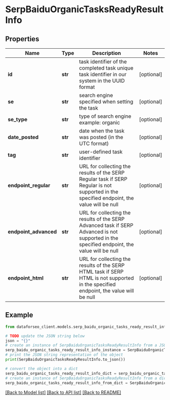 # SerpBaiduOrganicTasksReadyResultInfo


## Properties

Name | Type | Description | Notes
------------ | ------------- | ------------- | -------------
**id** | **str** | task identifier of the completed task unique task identifier in our system in the UUID format | [optional] 
**se** | **str** | search engine specified when setting the task | [optional] 
**se_type** | **str** | type of search engine example: organic | [optional] 
**date_posted** | **str** | date when the task was posted (in the UTC format) | [optional] 
**tag** | **str** | user-defined task identifier | [optional] 
**endpoint_regular** | **str** | URL for collecting the results of the SERP Regular task if SERP Regular is not supported in the specified endpoint, the value will be null | [optional] 
**endpoint_advanced** | **str** | URL for collecting the results of the SERP Advanced task if SERP Advanced is not supported in the specified endpoint, the value will be null | [optional] 
**endpoint_html** | **str** | URL for collecting the results of the SERP HTML task if SERP HTML is not supported in the specified endpoint, the value will be null | [optional] 

## Example

```python
from dataforseo_client.models.serp_baidu_organic_tasks_ready_result_info import SerpBaiduOrganicTasksReadyResultInfo

# TODO update the JSON string below
json = "{}"
# create an instance of SerpBaiduOrganicTasksReadyResultInfo from a JSON string
serp_baidu_organic_tasks_ready_result_info_instance = SerpBaiduOrganicTasksReadyResultInfo.from_json(json)
# print the JSON string representation of the object
print(SerpBaiduOrganicTasksReadyResultInfo.to_json())

# convert the object into a dict
serp_baidu_organic_tasks_ready_result_info_dict = serp_baidu_organic_tasks_ready_result_info_instance.to_dict()
# create an instance of SerpBaiduOrganicTasksReadyResultInfo from a dict
serp_baidu_organic_tasks_ready_result_info_from_dict = SerpBaiduOrganicTasksReadyResultInfo.from_dict(serp_baidu_organic_tasks_ready_result_info_dict)
```
[[Back to Model list]](../README.md#documentation-for-models) [[Back to API list]](../README.md#documentation-for-api-endpoints) [[Back to README]](../README.md)


